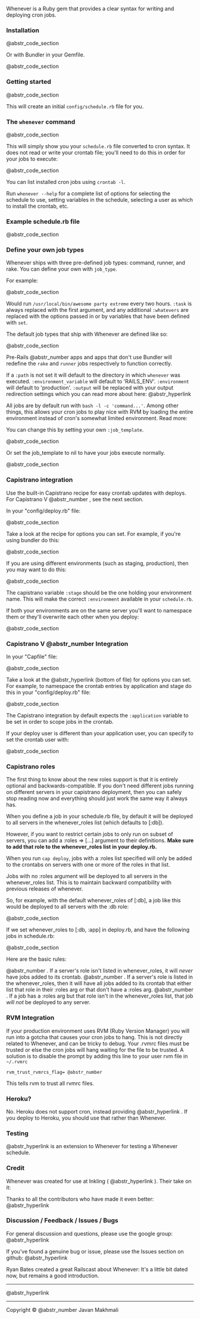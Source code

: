 Whenever is a Ruby gem that provides a clear syntax for writing and deploying cron jobs.

### Installation

@abstr_code_section 

Or with Bundler in your Gemfile.

@abstr_code_section 

### Getting started

@abstr_code_section 

This will create an initial `config/schedule.rb` file for you.

### The `whenever` command

@abstr_code_section 

This will simply show you your `schedule.rb` file converted to cron syntax. It does not read or write your crontab file; you'll need to do this in order for your jobs to execute:

@abstr_code_section 

You can list installed cron jobs using `crontab -l`.

Run `whenever --help` for a complete list of options for selecting the schedule to use, setting variables in the schedule, selecting a user as which to install the crontab, etc.

### Example schedule.rb file

@abstr_code_section 

### Define your own job types

Whenever ships with three pre-defined job types: command, runner, and rake. You can define your own with `job_type`.

For example:

@abstr_code_section 

Would run `/usr/local/bin/awesome party extreme` every two hours. `:task` is always replaced with the first argument, and any additional `:whatevers` are replaced with the options passed in or by variables that have been defined with `set`.

The default job types that ship with Whenever are defined like so:

@abstr_code_section 

Pre-Rails @abstr_number apps and apps that don't use Bundler will redefine the `rake` and `runner` jobs respectively to function correctly.

If a `:path` is not set it will default to the directory in which `whenever` was executed. `:environment_variable` will default to 'RAILS_ENV'. `:environment` will default to 'production'. `:output` will be replaced with your output redirection settings which you can read more about here: @abstr_hyperlink 

All jobs are by default run with `bash -l -c 'command...'`. Among other things, this allows your cron jobs to play nice with RVM by loading the entire environment instead of cron's somewhat limited environment. Read more: 

You can change this by setting your own `:job_template`.

@abstr_code_section 

Or set the job_template to nil to have your jobs execute normally.

@abstr_code_section 

### Capistrano integration

Use the built-in Capistrano recipe for easy crontab updates with deploys. For Capistrano V @abstr_number , see the next section.

In your "config/deploy.rb" file:

@abstr_code_section 

Take a look at the recipe for options you can set.  For example, if you're using bundler do this:

@abstr_code_section 

If you are using different environments (such as staging, production), then you may want to do this:

@abstr_code_section 

The capistrano variable `:stage` should be the one holding your environment name. This will make the correct `:environment` available in your `schedule.rb`.

If both your environments are on the same server you'll want to namespace them or they'll overwrite each other when you deploy:

@abstr_code_section 

### Capistrano V @abstr_number Integration

In your "Capfile" file:

@abstr_code_section 

Take a look at the @abstr_hyperlink (bottom of file) for options you can set. For example, to namespace the crontab entries by application and stage do this in your "config/deploy.rb" file:

@abstr_code_section 

The Capistrano integration by default expects the `:application` variable to be set in order to scope jobs in the crontab.

If your deploy user is different than your application user, you can specify to set the crontab user with:

@abstr_code_section 

### Capistrano roles

The first thing to know about the new roles support is that it is entirely optional and backwards-compatible. If you don't need different jobs running on different servers in your capistrano deployment, then you can safely stop reading now and everything should just work the same way it always has.

When you define a job in your schedule.rb file, by default it will be deployed to all servers in the whenever_roles list (which defaults to [:db]).

However, if you want to restrict certain jobs to only run on subset of servers, you can add a :roles => [...] argument to their definitions. **Make sure to add that role to the whenever_roles list in your deploy.rb.**

When you run `cap deploy`, jobs with a :roles list specified will only be added to the crontabs on servers with one or more of the roles in that list.

Jobs with no :roles argument will be deployed to all servers in the whenever_roles list. This is to maintain backward compatibility with previous releases of whenever.

So, for example, with the default whenever_roles of [:db], a job like this would be deployed to all servers with the :db role:

@abstr_code_section 

If we set whenever_roles to [:db, :app] in deploy.rb, and have the following jobs in schedule.rb:

@abstr_code_section 

Here are the basic rules:

@abstr_number . If a server's role isn't listed in whenever_roles, it will _never_ have jobs added to its crontab. @abstr_number . If a server's role is listed in the whenever_roles, then it will have all jobs added to its crontab that either list that role in their :roles arg or that don't have a :roles arg. @abstr_number . If a job has a :roles arg but that role isn't in the whenever_roles list, that job _will not_ be deployed to any server.

### RVM Integration

If your production environment uses RVM (Ruby Version Manager) you will run into a gotcha that causes your cron jobs to hang. This is not directly related to Whenever, and can be tricky to debug. Your .rvmrc files must be trusted or else the cron jobs will hang waiting for the file to be trusted. A solution is to disable the prompt by adding this line to your user rvm file in `~/.rvmrc`

`rvm_trust_rvmrcs_flag= @abstr_number`

This tells rvm to trust all rvmrc files.

### Heroku?

No. Heroku does not support cron, instead providing @abstr_hyperlink . If you deploy to Heroku, you should use that rather than Whenever.

### Testing

@abstr_hyperlink is an extension to Whenever for testing a Whenever schedule.

### Credit

Whenever was created for use at Inkling ( @abstr_hyperlink ). Their take on it: 

Thanks to all the contributors who have made it even better: @abstr_hyperlink 

### Discussion / Feedback / Issues / Bugs

For general discussion and questions, please use the google group: @abstr_hyperlink 

If you've found a genuine bug or issue, please use the Issues section on github: @abstr_hyperlink 

Ryan Bates created a great Railscast about Whenever:  It's a little bit dated now, but remains a good introduction.

* * *

@abstr_hyperlink 

* * *

Copyright © @abstr_number Javan Makhmali
